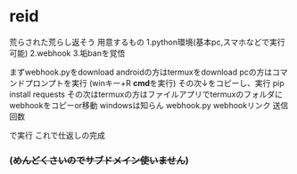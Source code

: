 # reid
荒らされた荒らし返そう
用意するもの
1.python環境(基本pc,スマホなどで実行可能)
2.webhook
3.垢banを覚悟

まずwebhook.pyをdownload
androidの方はtermuxをdownload
pcの方はコマンドプロンプトを実行
(winキー+R **cmd**を実行)
その次↓をコピーし、実行
pip install requests
その次はtermuxの方はファイルアプリでtermuxのフォルダにwebhookをコピーor移動
windowsは知らん
webhook.py webhookリンク 送信回数

で実行
これで仕返しの完成
### (~~めんどくさいのでサブドメイン使いません~~)
